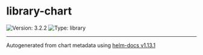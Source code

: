 # library-chart

![Version: 3.2.2](https://img.shields.io/badge/Version-3.2.2-informational?style=flat-square) ![Type: library](https://img.shields.io/badge/Type-library-informational?style=flat-square)

----------------------------------------------
Autogenerated from chart metadata using [helm-docs v1.13.1](https://github.com/norwoodj/helm-docs/releases/v1.13.1)
